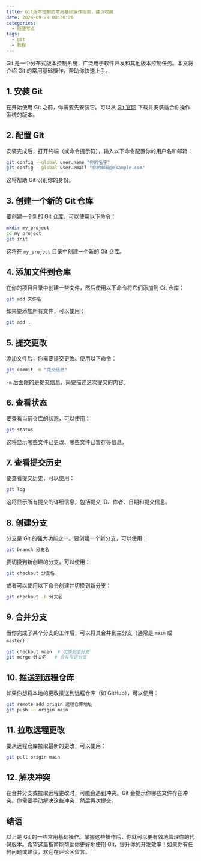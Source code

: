 ```yaml
---
title: Git版本控制的常用基础操作指南，建议收藏
date: 2024-09-29 08:30:26
categories:
  - 随便写点
tags:
  - git
  - 教程
---
```






Git 是一个分布式版本控制系统，广泛用于软件开发和其他版本控制任务。本文将介绍 Git 的常用基础操作，帮助你快速上手。

## 1. 安装 Git

在开始使用 Git 之前，你需要先安装它。可以从 [Git 官网](https://git-scm.com/) 下载并安装适合你操作系统的版本。

## 2. 配置 Git

安装完成后，打开终端（或命令提示符），输入以下命令配置你的用户名和邮箱：

```bash
git config --global user.name "你的名字"
git config --global user.email "你的邮箱@example.com"
```

这将帮助 Git 识别你的身份。

## 3. 创建一个新的 Git 仓库

要创建一个新的 Git 仓库，可以使用以下命令：

```bash
mkdir my_project
cd my_project
git init
```

这将在 `my_project` 目录中创建一个新的 Git 仓库。

## 4. 添加文件到仓库

在你的项目目录中创建一些文件，然后使用以下命令将它们添加到 Git 仓库：

```bash
git add 文件名
```

如果要添加所有文件，可以使用：

```bash
git add .
```

## 5. 提交更改

添加文件后，你需要提交更改。使用以下命令：

```bash
git commit -m "提交信息"
```

`-m` 后面跟的是提交信息，简要描述这次提交的内容。

## 6. 查看状态

要查看当前仓库的状态，可以使用：

```bash
git status
```

这将显示哪些文件已更改、哪些文件已暂存等信息。

## 7. 查看提交历史

要查看提交历史，可以使用：

```bash
git log
```

这将显示所有提交的详细信息，包括提交 ID、作者、日期和提交信息。

## 8. 创建分支

分支是 Git 的强大功能之一。要创建一个新分支，可以使用：

```bash
git branch 分支名
```

要切换到新创建的分支，可以使用：

```bash
git checkout 分支名
```

或者可以使用以下命令创建并切换到新分支：

```bash
git checkout -b 分支名
```

## 9. 合并分支

当你完成了某个分支的工作后，可以将其合并到主分支（通常是 `main` 或 `master`）：

```bash
git checkout main  # 切换到主分支
git merge 分支名   # 合并指定分支
```

## 10. 推送到远程仓库

如果你想将本地的更改推送到远程仓库（如 GitHub），可以使用：

```bash
git remote add origin 远程仓库地址
git push -u origin main
```

## 11. 拉取远程更改

要从远程仓库拉取最新的更改，可以使用：

```bash
git pull origin main
```

## 12. 解决冲突

在合并分支或拉取远程更改时，可能会遇到冲突。Git 会提示你哪些文件存在冲突。你需要手动解决这些冲突，然后再次提交。

## 结语

以上是 Git 的一些常用基础操作。掌握这些操作后，你就可以更有效地管理你的代码版本。希望这篇指南能帮助你更好地使用 Git，提升你的开发效率！如果你有任何问题或建议，欢迎在评论区留言。
